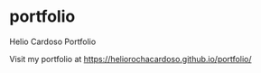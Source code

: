 # portfolio
Helio Cardoso Portfolio

Visit my portfolio at https://heliorochacardoso.github.io/portfolio/
